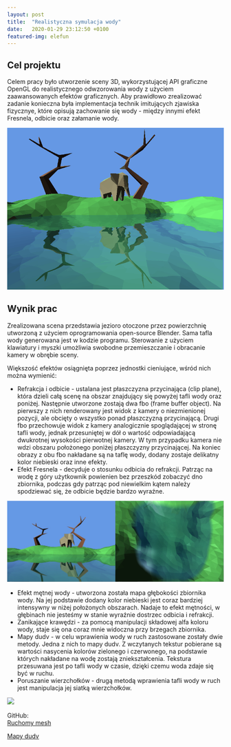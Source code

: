 ```yaml
---
layout: post
title:  "Realistyczna symulacja wody"
date:   2020-01-29 23:12:50 +0100
featured-img: elefun
---
```

## Cel projektu
Celem pracy było utworzenie sceny 3D, wykorzystującej API graficzne OpenGL do realistycznego odwzorowania wody z użyciem zaawansowanych efektów graficznych. Aby prawidłowo zrealizować zadanie konieczna była implementacja technik imitujących zjawiska fizycznye, które opisują zachowanie się wody - między innymi efekt Fresnela, odbicie oraz załamanie wody.

![](https://raw.githubusercontent.com/jacekbla/jacekbla.github.io/master/assets/img/posts/content/ogl_water/dudv.gif)


## Wynik prac
Zrealizowana scena przedstawia jezioro otoczone przez powierzchnię utworzoną z użyciem oprogramowania open-source Blender. Sama tafla wody generowana jest w kodzie programu. Sterowanie z użyciem klawiatury i myszki umożliwia swobodne przemieszczanie i obracanie kamery w obrębie sceny.

Większość efektów osiągnięta poprzez jednostki cieniujące, wśród nich można wymienić:
- Refrakcja i odbicie - ustalana jest płaszczyzna przycinająca (clip plane), która dzieli całą scenę na obszar znajdujący się powyżej tafli wody oraz poniżej. Następnie utworzone zostają dwa fbo (frame buffer object). Na pierwszy z nich renderowany jest widok z kamery o niezmienionej pozycji, ale obcięty o wszystko ponad płaszczyzną przycinającą. Drugi fbo przechowuje widok z kamery analogicznie spoglądającej w stronę tafli wody, jednak przesuniętej w dół o wartość odpowiadającą dwukrotnej wysokości pierwotnej kamery. W tym przypadku kamera nie wdzi obszaru położonego poniżej płaszczyzny przycinającej. Na koniec obrazy z obu fbo nakładane są na taflę wody, dodany zostaje delikatny kolor niebieski oraz inne efekty.
- Efekt Fresnela - decyduje o stosunku odbicia do refrakcji. Patrząc na wodę z góry użytkownik powienien bez przeszkód zobaczyć dno zbiornika, podczas gdy patrząc pod niewielkim kątem należy spodziewać się, że odbicie będzie bardzo wyraźne.

![](https://raw.githubusercontent.com/jacekbla/jacekbla.github.io/master/assets/img/posts/content/ogl_water/fresnel.jpg)

- Efekt mętnej wody - utworzona została mapa głębokości zbiornika wody. Na jej podstawie dodany kolor niebieski jest coraz bardziej intensywny w niżej położonych obszarach. Nadaje to efekt mętności, w głębinach nie jesteśmy w stanie wyraźnie dostrzec odbicia i refrakcji.
- Zanikające krawędzi - za pomocą manipulacji składowej alfa koloru wody, staje się ona coraz mnie widoczna przy brzegach zbiornika.
- Mapy dudv - w celu wprawienia wody w ruch zastosowane zostały dwie metody. Jedna z nich to mapy dudv. Z wczytanych tekstur pobierane są wartości nasycenia kolorów zielonego i czerwonego, na podstawie których nakładane na wodę zostają zniekształcenia. Tekstura przesuwana jest po tafli wody w czasie, dzięki czemu woda zdaje się być w ruchu.
- Poruszanie wierzchołków - drugą metodą wprawienia tafli wody w ruch jest manipulacja jej siatką wierzchołków.

![](https://raw.githubusercontent.com/jacekbla/jacekbla.github.io/master/assets/img/posts/content/ogl_water/moving_vert.gif)

GitHub:  
[Ruchomy mesh](https://github.com/jacekbla/opengl_water_moving_mesh)

[Mapy dudv](https://github.com/jacekbla/opengl_water_dudv)

